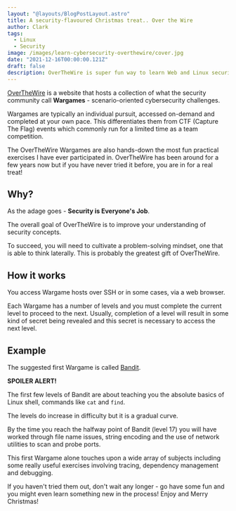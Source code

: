 ```yaml
---
layout: "@layouts/BlogPostLayout.astro"
title: A security-flavoured Christmas treat.. Over the Wire
author: Clark
tags:
  - Linux
  - Security
image: /images/learn-cybersecurity-overthewire/cover.jpg
date: "2021-12-16T00:00:00.121Z"
draft: false
description: OverTheWire is super fun way to learn Web and Linux security concepts
---
```


[OverTheWire](https://overthewire.org/wargames) is a website that hosts a collection of what the security community call **Wargames** - scenario-oriented cybersecurity challenges.

Wargames are typically an individual pursuit, accessed on-demand and completed at your own pace. This differentiates them from CTF (Capture The Flag) events which commonly run for a limited time as a team competition.

The OverTheWire Wargames are also hands-down the most fun practical exercises I have ever participated in. OverTheWire has been around for a few years now but if you have never tried it before, you are in for a real treat!

## Why?

As the adage goes - **Security is Everyone's Job**.

The overall goal of OverTheWire is to improve your understanding of security concepts.

To succeed, you will need to cultivate a problem-solving mindset, one that is able to think laterally. This is probably the greatest gift of OverTheWire.

## How it works

You access Wargame hosts over SSH or in some cases, via a web browser.

Each Wargame has a number of levels and you must complete the current level to proceed to the next. Usually, completion of a level will result in some kind of secret being revealed and this secret is necessary to access the next level.

## Example

The suggested first Wargame is called [Bandit](https://overthewire.org/wargames/bandit/).

**SPOILER ALERT!**

The first few levels of Bandit are about teaching you the absolute basics of Linux shell, commands like `cat` and `find`.

The levels do increase in difficulty but it is a gradual curve.

By the time you reach the halfway point of Bandit (level 17) you will have worked through file name issues, string encoding and the use of network utilities to scan and probe ports.

This first Wargame alone touches upon a wide array of subjects including some really useful exercises involving tracing, dependency management and debugging.

If you haven't tried them out, don't wait any longer - go have some fun and you might even learn something new in the process! Enjoy and Merry Christmas!
